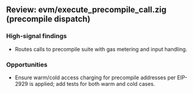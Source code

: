 ## Review: evm/execute_precompile_call.zig (precompile dispatch)

### High-signal findings

- Routes calls to precompile suite with gas metering and input handling.

### Opportunities

- Ensure warm/cold access charging for precompile addresses per EIP-2929 is applied; add tests for both warm and cold cases.


